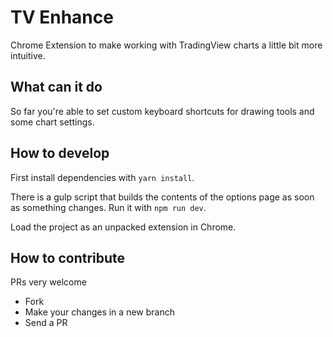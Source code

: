 # TV Enhance
Chrome Extension to make working with TradingView charts a little bit more intuitive.

## What can it do
So far you're able to set custom keyboard shortcuts for drawing tools and some chart settings.

## How to develop
First install dependencies with `yarn install`.

There is a gulp script that builds the contents of the options page as soon as something changes.
Run it with `npm run dev`.

Load the project as an unpacked extension in Chrome.

## How to contribute
PRs very welcome

- Fork
- Make your changes in a new branch
- Send a PR
